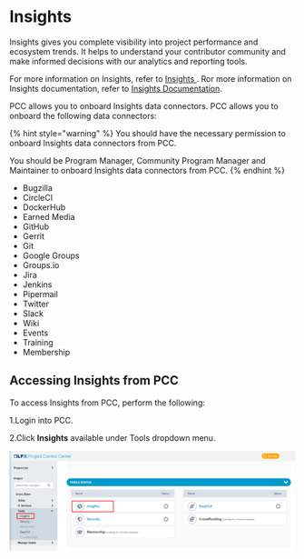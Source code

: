 # Insights

Insights gives you complete visibility into project performance and ecosystem trends. It helps to understand your contributor community and make informed decisions with our analytics and reporting tools.

For more information on Insights, refer to [Insights ](https://lfx.linuxfoundation.org/tools/insights). Ror more information on Insights documentation, refer to [Insights Documentation](https://docs.linuxfoundation.org/lfx/insights).

PCC allows you to onboard Insights data connectors. PCC allows you to onboard the following data connectors:

{% hint style="warning" %}
You should have the necessary permission to onboard Insights data connectors from PCC.

You should be Program Manager, Community Program Manager and Maintainer to onboard Insights data connectors from PCC.
{% endhint %}

* Bugzilla
* CircleCI
* DockerHub
* Earned Media
* GitHub
* Gerrit
* Git
* Google Groups
* Groups.io
* Jira
* Jenkins
* Pipermail
* Twitter
* Slack
* Wiki
* Events
* Training
* Membership

## Accessing Insights from PCC

To access Insights from PCC, perform the following:

1.Login into PCC.

2.Click **Insights** available under Tools dropdown menu.

![Insights](<../../../.gitbook/assets/Insights (2).png>)
